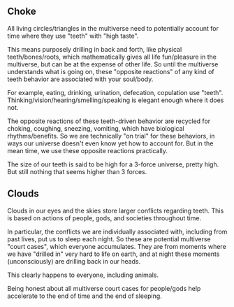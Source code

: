 ## Choke

All living circles/triangles in the multiverse need to potentially account for time where they use "teeth" with "high taste".

This means purposely drilling in back and forth, like physical teeth/bones/roots, which mathematically gives all life fun/pleasure in the multiverse, but can be at the expense of other life. So until the multiverse understands what is going on, these "opposite reactions" of any kind of teeth behavior are associated with your soul/body.

For example, eating, drinking, urination, defecation, copulation use "teeth". Thinking/vision/hearing/smelling/speaking is elegant enough where it does not.

The opposite reactions of these teeth-driven behavior are recycled for choking, coughing, sneezing, vomiting, which have biological rhythms/benefits. So we are technically "on trial" for these behaviors, in ways our universe doesn't even know yet how to account for. But in the mean time, we use these opposite reactions practically.

The size of our teeth is said to be high for a 3-force universe, pretty high. But still nothing that seems higher than 3 forces.

## Clouds

Clouds in our eyes and the skies store larger conflicts regarding teeth. This is based on actions of people, gods, and societies throughout time.

In particular, the conflicts we are individually associated with, including from past lives, put us to sleep each night. So these are potential multiverse "court cases", which everyone accumulates. They are from moments where we have "drilled in" very hard to life on earth, and at night these moments (unconsciously) are drilling back in our heads.

This clearly happens to everyone, including animals.

Being honest about all multiverse court cases for people/gods help accelerate to the end of time and the end of sleeping.